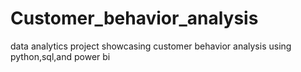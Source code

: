 # Customer_behavior_analysis
data analytics project showcasing customer behavior analysis using python,sql,and power bi
